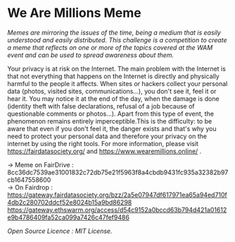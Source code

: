 # We Are Millions Meme
<i>Memes are mirroring the issues of the time, being a medium that is easily understood and easily distributed. This challenge is a competition to create a meme that reflects on one or more of the topics covered at the WAM event and can be used to spread awareness about them.</i>

Your privacy is at risk on the Internet. The main problem with the Internet is that not everything that happens on the Internet is directly and physically harmful to the people it affects. When sites or hackers collect your personal data (photos, visited sites, communications...), you don't see it, feel it or hear it. You may notice it at the end of the day, when the damage is done (identity theft with false declarations, refusal of a job because of questionable comments or photos...). Apart from this type of event, the phenomenon remains entirely imperceptible.This is the difficulty: to be aware that even if you don't feel it, the danger exists and that's why you need to protect your personal data and therefore your privacy on the internet by using the right tools. For more information, please visit https://fairdatasociety.org/ and https://www.wearemillions.online/ .

-> Meme on FairDrive : 8cc36dc7539ae31001832c72db75e21f5963f8a4cbdb9431fc935a32382b97cb1647558600 <br>
-> On Fairdrop : https://gateway.fairdatasociety.org/bzz/2a5e07947df617971ea65a94ed710f4db2c280702ddcf52e8024b15a9bd86298 <br>
https://gateway.ethswarm.org/access/d54c9152a0bccd63b794d421a01612e9b4786409fa52ca099a7426c47fef9486

<i>Open Source Licence : MIT License.</i>
